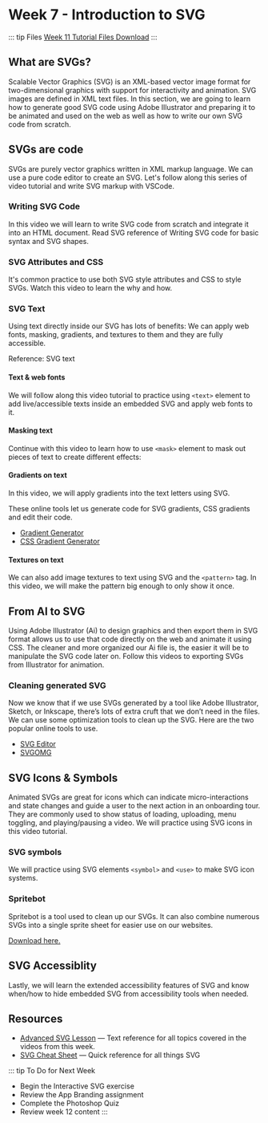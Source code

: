 # Week 7 - Introduction to SVG

::: tip Files
[Week 11 Tutorial Files Download](https://drive.google.com/uc?export=download&id=1fb6H6CIZn1I8uqtq4vXb5TiC7YyT2eot)
:::

## What are SVGs?

Scalable Vector Graphics (SVG) is an XML-based vector image format for two-dimensional graphics with support for interactivity and animation. SVG images are defined in XML text files. In this section, we are going to learn how to generate good SVG code using Adobe Illustrator and preparing it to be animated and used on the web as well as how to write our own SVG code from scratch.

## SVGs are code

SVGs are purely vector graphics written in XML markup language. We can use a pure code editor to create an SVG. Let's follow along this series of video tutorial and write SVG markup with VSCode.

### Writing SVG Code

In this video we will learn to write SVG code from scratch and integrate it into an HTML document. Read SVG reference of Writing SVG code for basic syntax and SVG shapes.

<YouTube
  url="https://www.youtube.com/embed/q_3Q9HHcXuA"
  title="Advanced SVG: writing SVG code"
/>

### SVG Attributes and CSS

It's common practice to use both SVG style attributes and CSS to style SVGs. Watch this video to learn the why and how.

<YouTube
  url="https://www.youtube.com/embed/EEtnu8OMD3o"
  title="Advanced SVG: attributes & CSS"
/>

### SVG Text

Using text directly inside our SVG has lots of benefits: We can apply web fonts, masking, gradients, and textures to them and they are fully accessible.

Reference: SVG text

#### Text & web fonts

We will follow along this video tutorial to practice using `<text>` element to add live/accessible texts inside an embedded SVG and apply web fonts to it.

<YouTube
  url="https://www.youtube.com/embed/UKXRwuXd7rA"
  title="Advanced SVG: text & web fonts"
/>

#### Masking text

Continue with this video to learn how to use `<mask>` element to mask out pieces of text to create different effects:

<YouTube
  url="https://www.youtube.com/embed/B5ol4ss-mi4"
  title="Advanced SVG: masking text"
/>

#### Gradients on text

In this video, we will apply gradients into the text letters using SVG.

<YouTube
  url="https://www.youtube.com/embed/xgZkRVCS07Q"
  title="Advanced SVG: gradients on text"
/>

These online tools let us generate code for SVG gradients, CSS gradients and edit their code.

- [Gradient Generator](https://briangrinstead.com/gradient/)
- [CSS Gradient Generator](https://cssgradient.io/)

#### Textures on text

We can also add image textures to text using SVG and the `<pattern>` tag. In this video, we will make the pattern big enough to only show it once.

<YouTube
  url="https://www.youtube.com/embed/lSNnVbfvJJ0"
  title="Advanced SVG: textures on text"
/>

## From AI to SVG

Using Adobe Illustrator (Ai) to design graphics and then export them in SVG format allows us to use that code directly on the web and animate it using CSS. The cleaner and more organized our Ai file is, the easier it will be to manipulate the SVG code later on. Follow this videos to exporting SVGs from Illustrator for animation.

<YouTube
  url="https://www.youtube.com/embed/bWcweY66DL8"
  title="Advanced SVG: icons"
/>

### Cleaning generated SVG

Now we know that if we use SVGs generated by a tool like Adobe Illustrator, Sketch, or Inkscape, there’s lots of extra cruft that we don’t need in the files. We can use some optimization tools to clean up the SVG. Here are the two popular online tools to use.

- [SVG Editor](http://petercollingridge.appspot.com/svg-editor)
- [SVGOMG](https://jakearchibald.github.io/svgomg/)

## SVG Icons & Symbols

Animated SVGs are great for icons which can indicate micro-interactions and state changes and guide a user to the next action in an onboarding tour. They are commonly used to show status of loading, uploading, menu toggling, and playing/pausing a video. We will practice using SVG icons in this video tutorial.

<YouTube
  url="https://www.youtube.com/embed/EhNHe-f0LBI"
  title="Advanced SVG: icons"
/>

### SVG symbols

We will practice using SVG elements `<symbol>` and `<use>` to make SVG icon systems.

<YouTube
  url="https://www.youtube.com/embed/BO13gECyiuE"
  title="Advanced SVG: icon symbols"
/>

### Spritebot

Spritebot is a tool used to clean up our SVGs. It can also combine numerous SVGs into a single sprite sheet for easier use on our websites.

[Download here.](https://github.com/thomasjbradley/spritebot)

## SVG Accessiblity

Lastly, we will learn the extended accessibility features of SVG and know when/how to hide embedded SVG from accessibility tools when needed.

<YouTube
  url="https://www.youtube.com/embed/BieUh304KDA"
  title="Advanced SVG: accessibility"
/>

## Resources

- [Advanced SVG Lesson](https://learn-the-web.algonquindesign.ca/topics/advanced-svg/) — Text reference for all topics covered in the videos from this week.
- [SVG Cheat Sheet](https://learn-the-web.algonquindesign.ca/topics/svg-cheat-sheet/) — Quick reference for all things SVG

::: tip To Do for Next Week

- Begin the Interactive SVG exercise
- Review the App Branding assignment
- Complete the Photoshop Quiz
- Review week 12 content
  :::
